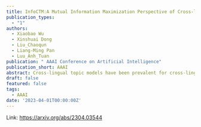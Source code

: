 ```yaml
---
title: InfoCTM:A Mutual Information Maximization Perspective of Cross-lingual Topic Modeling
publication_types:
  - "1"
authors:
  - Xiaobao Wu
  - Xinshuai Dong
  - Liu_Chaoqun
  - Liang-Ming Pan
  - Luu_Anh_Tuan
publication: " AAAI Conference on Artificial Intelligence"
publication_short: AAAI
abstract: Cross-lingual topic models have been prevalent for cross-lingual text analysis by revealing aligned latent topics. However, most existing methods suffer from producing repetitive topics that hinder further analysis and performance decline caused by low-coverage dictionaries. In this paper, we propose the Cross-lingual Topic Modeling with Mutual Information (InfoCTM). Instead of the direct alignment in previous work, we propose a topic alignment with mutual information method. This works as a regularization to properly align topics and prevent degenerate topic representations of words, which mitigates the repetitive topic issue. To address the low-coverage dictionary issue, we further propose a cross-lingual vocabulary linking method that finds more linked cross-lingual words for topic alignment beyond the translations of a given dictionary. Extensive experiments on English, Chinese, and Japanese datasets demonstrate that our method outperforms state-of-the-art baselines, producing more coherent, diverse, and well-aligned topics and showing better transferability for cross-lingual classification tasks.
draft: false
featured: false
tags:
  - AAAI
date: '2023-04-01T00:00:00Z'
---
```

Link: https://arxiv.org/abs/2304.03544